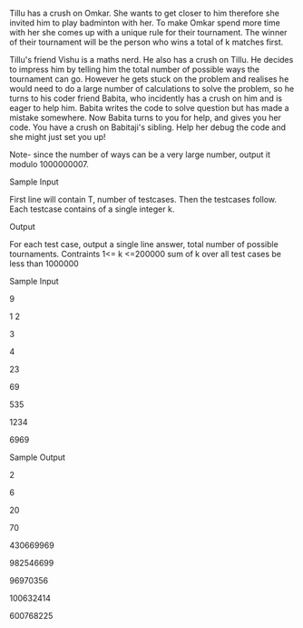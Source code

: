 Tillu has a crush on Omkar. She wants to get closer to him therefore she invited him to play badminton with her.  To make Omkar spend more time with her she comes up with a unique rule for their tournament. The winner of their tournament will be the person who wins a total of k matches first.

Tillu's friend Vishu is a maths nerd. He also has a crush on Tillu. He decides to impress him by telling him the total number of possible ways the tournament can go. However he gets stuck on the problem and realises he would need to do a large number of calculations to solve the problem, so he turns to his coder friend Babita, who incidently has a crush on him and is eager to help him. Babita writes the code to solve question but has made a mistake somewhere. Now Babita turns to you for help, and gives you her code. You have a crush on Babitaji's sibling. Help her debug the code and she might just set you up!

Note- since the number of ways can be a very large number, output it modulo 1000000007.



Sample Input

First line will contain T, number of testcases. Then the testcases follow.
Each testcase contains of a single integer k.


Output

For each test case, output a single line answer, total number of possible tournaments. 
Contraints
1<= k <=200000
sum of k over all test cases be less than 1000000



Sample Input

9

1
2

3

4

23

69

535

1234

6969

Sample Output

2

6

20

70

430669969

982546699

96970356

100632414

600768225
